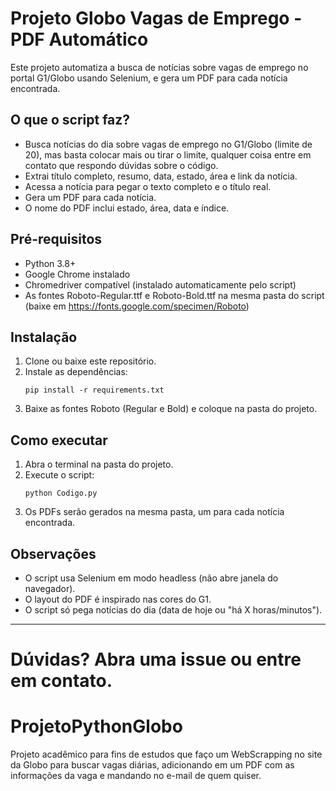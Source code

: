 
# Projeto Globo Vagas de Emprego - PDF Automático

Este projeto automatiza a busca de notícias sobre vagas de emprego no portal G1/Globo usando Selenium, e gera um PDF para cada notícia encontrada.

## O que o script faz?
- Busca notícias do dia sobre vagas de emprego no G1/Globo (limite de 20), mas basta colocar mais ou tirar o limite, qualquer coisa entre
 em contato que respondo dúvidas sobre o código.
- Extrai título completo, resumo, data, estado, área e link da notícia.
- Acessa a notícia para pegar o texto completo e o título real. 
- Gera um PDF para cada notícia.
- O nome do PDF inclui estado, área, data e índice.

## Pré-requisitos
- Python 3.8+
- Google Chrome instalado
- Chromedriver compatível (instalado automaticamente pelo script)
- As fontes Roboto-Regular.ttf e Roboto-Bold.ttf na mesma pasta do script (baixe em https://fonts.google.com/specimen/Roboto)

## Instalação
1. Clone ou baixe este repositório.
2. Instale as dependências:
   ```
   pip install -r requirements.txt
   ```
3. Baixe as fontes Roboto (Regular e Bold) e coloque na pasta do projeto.

## Como executar
1. Abra o terminal na pasta do projeto.
2. Execute o script:
   ```
   python Codigo.py
   ```
3. Os PDFs serão gerados na mesma pasta, um para cada notícia encontrada.

## Observações
- O script usa Selenium em modo headless (não abre janela do navegador).
- O layout do PDF é inspirado nas cores do G1.
- O script só pega notícias do dia (data de hoje ou "há X horas/minutos").

---
Dúvidas? Abra uma issue ou entre em contato.
=======
# ProjetoPythonGlobo
Projeto acadêmico para fins de estudos que faço um WebScrapping no site da Globo para buscar vagas diárias, adicionando em um PDF com as informações da vaga e mandando no e-mail de quem quiser.
